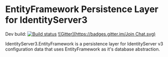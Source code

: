 # EntityFramework Persistence Layer for IdentityServer3 #

Dev build: [![Build status](https://ci.appveyor.com/api/projects/status/e4t73mt1mid6vbdy?svg=true)](https://ci.appveyor.com/project/leastprivilege/thinktecture-identityserver-v3-entityframework)
[![Gitter](https://badges.gitter.im/Join Chat.svg)](https://gitter.im/IdentityServer/IdentityServer3?utm_source=badge&utm_medium=badge&utm_campaign=pr-badge&utm_content=badge)

IdentityServer3.EntityFramework is a persistence layer for IdentityServer v3 configuration data that uses EntityFramework as it's database abstraction. 
